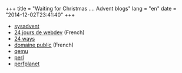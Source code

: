 +++
title = "Waiting for Christmas .... Advent blogs"
lang = "en"
date = "2014-12-02T23:41:40"
+++

* [sysadvent](http://sysadvent.blogspot.be/)
* [24 jours de webdev](http://www.24joursdeweb.fr/) (French)
* [24 ways](http://24ways.org/)
* [domaine public](http://www.aventdudomainepublic.org/) (French)
* [qemu](http://www.qemu-advent-calendar.org/)
* [perl](http://perladvent.org/2014/)
* [perfplanet](http://calendar.perfplanet.com/2014/)

